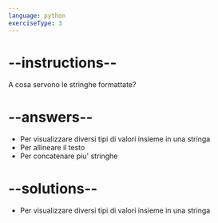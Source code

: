 ```yaml
---
language: python
exerciseType: 3
---
```


# --instructions--

A cosa servono le stringhe formattate?

# --answers--

- Per visualizzare diversi tipi di valori insieme in una stringa
- Per allineare il testo
- Per concatenare piu' stringhe

# --solutions--

- Per visualizzare diversi tipi di valori insieme in una stringa
